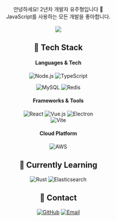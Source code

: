 <p align='center'
>안녕하세요! 2년차 개발자 유주형입니다 🎉  <br />
JavaScript를 사용하는 모든 개발을 좋아합니다. <br /><br />
<a href="https://hits.seeyoufarm.com"><img src="https://hits.seeyoufarm.com/api/count/incr/badge.svg?url=https%3A%2F%2Fgithub.com%2Fjujoycode%2Fhit-counter&count_bg=%237D9FD9&title_bg=%23555555&icon=github.svg&icon_color=%23E7E7E7&title=Hits&edge_flat=false"/></a>
</p>


<h2 align='center'>
🚀 Tech Stack
</h2>

<h4 align='center'>
Languages & Tech
</h4>
<div align='center'>

![Node.js](https://img.shields.io/badge/Node.js-339933?style=for-the-badge&logo=nodedotjs&logoColor=white)
![TypeScript](https://img.shields.io/badge/TypeScript-3178C6?style=for-the-badge&logo=typescript&logoColor=white)  

</div>
<div align='center'>

![MySQL](https://img.shields.io/badge/MySQL-4479A1?style=for-the-badge&logo=mysql&logoColor=white)
![Redis](https://img.shields.io/badge/Redis-DC382D?style=for-the-badge&logo=redis&logoColor=white)

</div>

<h4 align='center'>
Frameworks & Tools
</h4>
<div align='center'>

![React](https://img.shields.io/badge/React-61DAFB?style=for-the-badge&logo=react&logoColor=black)
![Vue.js](https://img.shields.io/badge/Vue.js-4FC08D?style=for-the-badge&logo=vuedotjs&logoColor=white)
![Electron](https://img.shields.io/badge/Electron-47848F?style=for-the-badge&logo=electron&logoColor=white)  
![Vite](https://img.shields.io/badge/Vite-646CFF?style=for-the-badge&logo=vite&logoColor=white)

</div>

<h4 align='center'>
Cloud Platform
</h4>
<div align='center'>

![AWS](https://img.shields.io/badge/Amazon_AWS-232F3E?style=for-the-badge&logo=amazon-aws&logoColor=white)

</div>

<h2 align='center'>
🌱 Currently Learning
</h2>

<div align='center'>

![Rust](https://img.shields.io/badge/Rust-000000?style=for-the-badge&logo=rust&logoColor=white)
![Elasticsearch](https://img.shields.io/badge/Elasticsearch-005571?style=for-the-badge&logo=elasticsearch&logoColor=white)

</div>



<h2 align='center'>
💬 Contact
</h2>
<div align='center'>

[![GitHub](https://img.shields.io/badge/GitHub-181717?style=for-the-badge&logo=github&logoColor=white)](https://github.com/jujoycode)
[![Email](https://img.shields.io/badge/Email-D14836?style=for-the-badge&logo=gmail&logoColor=white)](mailto:jh.b.ryu@gmail.com)  

</div>
